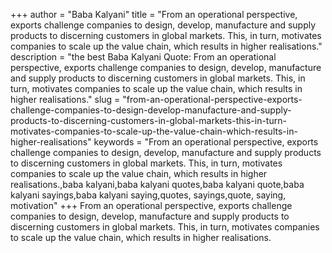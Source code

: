 +++
author = "Baba Kalyani"
title = "From an operational perspective, exports challenge companies to design, develop, manufacture and supply products to discerning customers in global markets. This, in turn, motivates companies to scale up the value chain, which results in higher realisations."
description = "the best Baba Kalyani Quote: From an operational perspective, exports challenge companies to design, develop, manufacture and supply products to discerning customers in global markets. This, in turn, motivates companies to scale up the value chain, which results in higher realisations."
slug = "from-an-operational-perspective-exports-challenge-companies-to-design-develop-manufacture-and-supply-products-to-discerning-customers-in-global-markets-this-in-turn-motivates-companies-to-scale-up-the-value-chain-which-results-in-higher-realisations"
keywords = "From an operational perspective, exports challenge companies to design, develop, manufacture and supply products to discerning customers in global markets. This, in turn, motivates companies to scale up the value chain, which results in higher realisations.,baba kalyani,baba kalyani quotes,baba kalyani quote,baba kalyani sayings,baba kalyani saying,quotes, sayings,quote, saying, motivation"
+++
From an operational perspective, exports challenge companies to design, develop, manufacture and supply products to discerning customers in global markets. This, in turn, motivates companies to scale up the value chain, which results in higher realisations.
